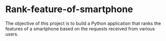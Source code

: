 # Rank-feature-of-smartphone
The objective of this project is to build a Python application that ranks the features of a smartphone based on the requests received from various users.

